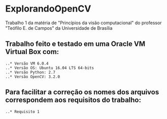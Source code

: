 # ExplorandoOpenCV
Trabalho 1 da matéria de "Princípios da visão computacional" do professor "Teófilo E. de Campos" da Universidade de Brasília

## Trabalho feito e testado em uma Oracle VM Virtual Box com:
	..* Versão VM 6.0.4
	..* Versão OS: Ubuntu 16.04 LTS 64-bits
	..* Versão Python: 2.7
	..* Versão OpenCV: 3.2.0

## Para facilitar a correção os nomes dos arquivos correspondem aos requisitos do trabalho:
	..* Requisito 1
	